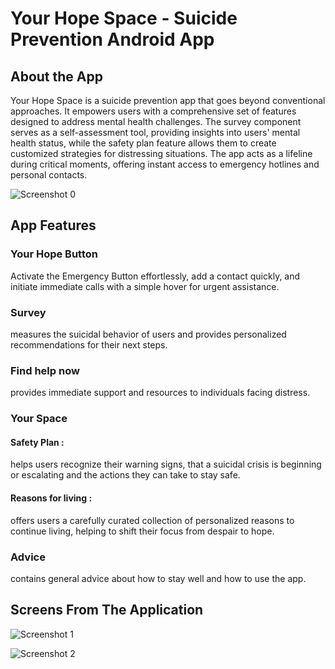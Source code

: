 # Your Hope Space - Suicide Prevention Android App

## About the App

Your Hope Space is a suicide prevention app that goes beyond conventional approaches. It empowers users with a comprehensive set of features designed to address mental health challenges. The survey component serves as a self-assessment tool, providing insights into users' mental health status, while the safety plan feature allows them to create customized strategies for distressing situations. The app acts as a lifeline during critical moments, offering instant access to emergency hotlines and personal contacts.

![Screenshot 0](https://github.com/nassimBenmamoun/LifeSaver-Android-App/blob/main/LifeSaver/app/src/main/res/drawable/your_hope_home.png)

## App Features

### Your Hope Button

Activate the Emergency Button effortlessly, add a contact quickly, and initiate immediate calls with a simple hover for urgent assistance.

### Survey

measures the suicidal behavior of users and provides personalized recommendations for their next steps.

### Find help now

provides immediate support and resources to individuals facing distress.

### Your Space

#### Safety Plan :
helps users recognize their warning signs, that a suicidal crisis is beginning or escalating and the actions they can take to stay safe.
#### Reasons for living :
offers users a carefully curated collection of personalized reasons to continue living, helping to shift their focus from despair to hope.

### Advice

contains general advice about how to stay well and how to use the app.

## Screens From The Application

![Screenshot 1](https://github.com/nassimBenmamoun/LifeSaver-Android-App/blob/main/LifeSaver/app/src/main/res/drawable/your_hope_home2.png)

![Screenshot 2](https://github.com/nassimBenmamoun/LifeSaver-Android-App/blob/main/LifeSaver/app/src/main/res/drawable/your_hope_home3.png)
